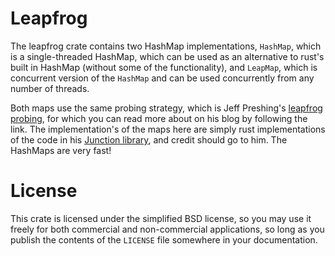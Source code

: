 # Leapfrog

The leapfrog crate contains two HashMap implementations, `HashMap`, which is
a single-threaded HashMap, which can be used as an alternative to rust's built
in HashMap (without some of the functionality), and `LeapMap`, which is concurrent
version of the `HashMap` and can be used concurrently from any number of threads.

Both maps use the same probing strategy, which is Jeff Preshing's [leapfrog probing](https://preshing.com/20160314/leapfrog-probing/),
for which you can read more about on his blog by following the link. The implementation's
of the maps here are simply rust implementations of the code in his [Junction library](https://github.com/preshing/junction),
and credit should go to him. The HashMaps are very fast!

# License

This crate is licensed under the simplified BSD license, so you may use it freely for both
commercial and non-commercial applications, so long as you publish the contents of the `LICENSE`
file somewhere in your documentation.

